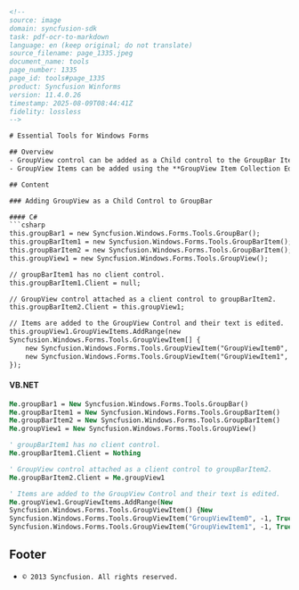 ```html
<!-- 
source: image
domain: syncfusion-sdk
task: pdf-ocr-to-markdown
language: en (keep original; do not translate)
source_filename: page_1335.jpeg
document_name: tools
page_number: 1335
page_id: tools#page_1335
product: Syncfusion Winforms
version: 11.4.0.26
timestamp: 2025-08-09T08:44:41Z
fidelity: lossless
-->

# Essential Tools for Windows Forms

## Overview
- GroupView control can be added as a Child control to the GroupBar Item by dragging-and-dropping the control onto the GroupBar's client region.
- GroupView Items can be added using the **GroupView Item Collection Editor**.

## Content

### Adding GroupView as a Child Control to GroupBar

#### C#
```csharp
this.groupBar1 = new Syncfusion.Windows.Forms.Tools.GroupBar();
this.groupBarItem1 = new Syncfusion.Windows.Forms.Tools.GroupBarItem();
this.groupBarItem2 = new Syncfusion.Windows.Forms.Tools.GroupBarItem();
this.groupView1 = new Syncfusion.Windows.Forms.Tools.GroupView();

// groupBarItem1 has no client control.
this.groupBarItem1.Client = null;

// GroupView control attached as a client control to groupBarItem2.
this.groupBarItem2.Client = this.groupView1;

// Items are added to the GroupView Control and their text is edited.
this.groupView1.GroupViewItems.AddRange(new
Syncfusion.Windows.Forms.Tools.GroupViewItem[] {
    new Syncfusion.Windows.Forms.Tools.GroupViewItem("GroupViewItem0", -1, true, null, "GroupViewItem0"),
    new Syncfusion.Windows.Forms.Tools.GroupViewItem("GroupViewItem1", -1, true, null, "GroupViewItem1")
});
```

#### VB.NET
```vb
Me.groupBar1 = New Syncfusion.Windows.Forms.Tools.GroupBar()
Me.groupBarItem1 = New Syncfusion.Windows.Forms.Tools.GroupBarItem()
Me.groupBarItem2 = New Syncfusion.Windows.Forms.Tools.GroupBarItem()
Me.groupView1 = New Syncfusion.Windows.Forms.Tools.GroupView()

' groupBarItem1 has no client control.
Me.groupBarItem1.Client = Nothing

' GroupView control attached as a client control to groupBarItem2.
Me.groupBarItem2.Client = Me.groupView1

' Items are added to the GroupView Control and their text is edited.
Me.groupView1.GroupViewItems.AddRange(New
Syncfusion.Windows.Forms.Tools.GroupViewItem() {New
Syncfusion.Windows.Forms.Tools.GroupViewItem("GroupViewItem0", -1, True, Nothing, "GroupViewItem0"), New
Syncfusion.Windows.Forms.Tools.GroupViewItem("GroupViewItem1", -1, True, Nothing, "GroupViewItem1")})
```

## Footer
- `© 2013 Syncfusion. All rights reserved.`

<!-- tags: [product, module, control, api, version?] keywords: [GroupView, GroupBar, GroupBarItem, GroupViewItems, Child control, Syncfusion Windows Forms, Essentials, GroupView Item Collection Editor] -->
```